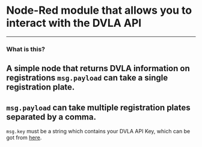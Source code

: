 # Node-Red module that allows you to interact with the DVLA API

---

### What is this?
A simple node that returns DVLA information on registrations
```msg.payload``` can take a single registration plate.
---
```msg.payload``` can take multiple registration plates separated by a comma.
---
```msg.key``` must be a string which contains your DVLA API Key, which can be got from [here](https://developer-portal.driver-vehicle-licensing.api.gov.uk/apis/vehicle-enquiry-service/vehicle-enquiry-service-description.html#register-for-ves-api).
